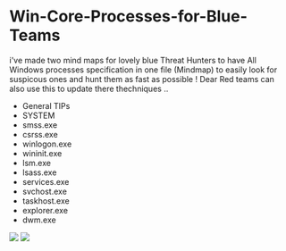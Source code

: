 # Win-Core-Processes-for-Blue-Teams
i've made two mind maps for lovely blue Threat Hunters to have All Windows processes specification in one file (Mindmap) to easily look for suspicous ones and hunt them as fast as possible !
Dear Red teams can also use this to update there thechniques ..
<ul>
 <li>General TIPs</li>
 <li>SYSTEM</li>
 <li>smss.exe</li>
 <li>csrss.exe</li>
 <li>winlogon.exe</li>
 <li>wininit.exe</li>
 <li>lsm.exe</li>
 <li>lsass.exe</li>
 <li>services.exe</li>
 <li>svchost.exe</li>
 <li>taskhost.exe</li>
 <li>explorer.exe</li>
 <li>dwm.exe</li>
</ul>
<img src="https://user-images.githubusercontent.com/86436070/154306993-6555c554-f732-4ec8-9dbd-15e56ec2a714.png">
<img src="https://user-images.githubusercontent.com/86436070/154307008-412784cc-4db6-454e-a933-c125ab970eef.png"?width=480&height=270>

